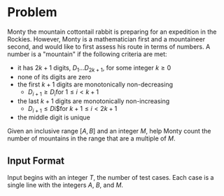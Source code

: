 # Problem

Monty the mountain cottontail rabbit is preparing for an expedition in the Rockies. However, Monty is a mathematician first and a mountaineer second, and would like to first assess his route in terms of numbers.
A number is a "mountain" if the following criteria are met:

- it has $2k+1$ digits, $D_1...D_{2k+1}$​, for some integer $k≥0$
- none of its digits are zero
- the first $k+1$ digits are monotonically non-decreasing
  - $D_{i+1}≥D_i$​ for $1≤i<k+1$
- the last $k+1$ digits are monotonically non-increasing
  - $D_{i+1}≤D$i$​ for $k+1≤i<2k+1$
- the middle digit is unique

Given an inclusive range $[A,B]$ and an integer $M$, help Monty count the number of mountains in the range that are a multiple of $M$.

## Input Format

Input begins with an integer $T$, the number of test cases. Each case is a single line with the integers $A$, $B$, and $M$.
